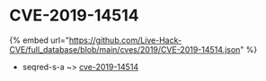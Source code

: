 # CVE-2019-14514
{% embed url="https://github.com/Live-Hack-CVE/full_database/blob/main/cves/2019/CVE-2019-14514.json" %}

* seqred-s-a ~> [cve-2019-14514](https://www.alice-snow.ru/2019/database/cve-2019-14514/cve-2019-14514-seqred-s-a)